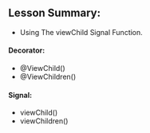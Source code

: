 ## Lesson Summary:

- Using The viewChild Signal Function.

#### Decorator:

- @ViewChild()
- @ViewChildren()

#### Signal:

- viewChild()
- viewChildren()

